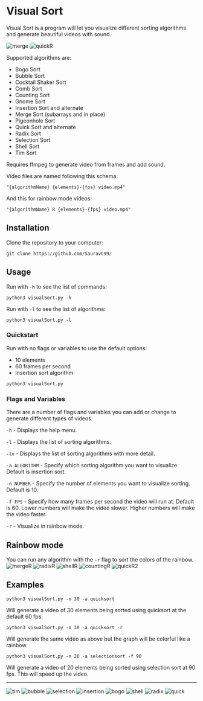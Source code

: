 # Visual Sort

Visual Sort is a program will let you visualize different sorting algorithms and generate beautiful videos with sound. 

![merge](/examples/Merge30.gif)
![quickR](/examples/QuickR30.gif)

Supported algorithms are:
- Bogo Sort
- Bubble Sort
- Cocktail Shaker Sort
- Comb Sort
- Counting Sort
- Gnome Sort
- Insertion Sort and alternate
- Merge Sort (subarrays and in place)
- Pigeonhole Sort
- Quick Sort and alternate
- Radix Sort
- Selection Sort
- Shell Sort
- Tim Sort

Requires ffmpeg to generate video from frames and add sound.

Video files are named following this schema:

`"{algorithmName} {elements}-{fps} video.mp4"`

And this for rainbow mode videos:

`"{algorithmName} R {elements}-{fps} video.mp4"`


## Installation
Clone the repository to your computer:
```
git clone https://github.com/SauravC99/
```


## Usage
Run with `-h` to see the list of commands:
```
python3 visualSort.py -h
```
Run with `-l` to see the list of algorithms:
```
python3 visualSort.py -l
```

### Quickstart
Run with no flags or variables to use the default options:
- 10 elements
- 60 frames per second
- Insertion sort algorithm
```
python3 visualSort.py
```

### Flags and Variables
There are a number of flags and variables you can add or change to generate different types of videos.

`-h` - Displays the help menu.

`-l` - Displays the list of sorting algorithms.

`-lv` - Displays the list of sorting algorithms with more detail.

`-a ALGORITHM` - Specify which sorting algorithm you want to visualize. Default is insertion sort.

`-n NUMBER` - Specify the number of elements you want to visualize sorting. Default is 10.

`-f FPS` - Specify how many frames per second the video will run at. Default is 60. Lower numbers will make the video slower. Higher numbers will make the video faster.

`-r` - Visualize in rainbow mode.


## Rainbow mode
You can run any algorithm with the `-r` flag to sort the colors of the rainbow.
![mergeR](/examples/MergeR60.gif)
![radixR](/examples/RadixR60.gif)
![shellR](/examples/ShellR70.gif)
![countingR](/examples/CountingR50.gif)
![quickR2](/examples/QuickR50.gif)


## Examples
```
python3 visualSort.py -n 30 -a quicksort
```
Will generate a video of 30 elements being sorted using quicksort at the default 60 fps.
```
python3 visualSort.py -n 30 -a quicksort -r
```
Will generate the same video as above but the graph will be colorful like a rainbow.
```
python3 visualSort.py -n 20 -a selectionsort -f 90
```
Will generate a video of 20 elements being sorted using selection sort at 90 fps. This will speed up the video.

--------------------

![tim](/examples/Tim50.gif)
![bubble](/examples/Bubble15.gif)
![selection](/examples/Selection20.gif)
![insertion](/examples/Insertion20.gif)
![bogo](/examples/Bogo5.gif)
![shell](/examples/Shell30.gif)
![radix](/examples/Radix30.gif)
![quick](/examples/Quick40.gif)